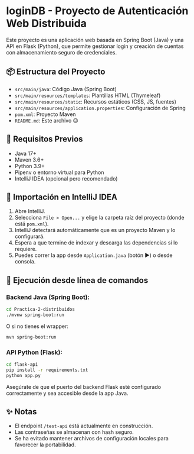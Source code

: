# loginDB - Proyecto de Autenticación Web Distribuida

Este proyecto es una aplicación web basada en Spring Boot (Java) y una API en Flask (Python), que permite gestionar login y creación de cuentas con almacenamiento seguro de credenciales.

## 📦 Estructura del Proyecto

- `src/main/java`: Código Java (Spring Boot)
- `src/main/resources/templates`: Plantillas HTML (Thymeleaf)
- `src/main/resources/static`: Recursos estáticos (CSS, JS, fuentes)
- `src/main/resources/application.properties`: Configuración de Spring
- `pom.xml`: Proyecto Maven
- `README.md`: Este archivo 😉

## 🧰 Requisitos Previos

- Java 17+
- Maven 3.6+
- Python 3.9+
- Pipenv o entorno virtual para Python
- IntelliJ IDEA (opcional pero recomendado)

## 🚀 Importación en IntelliJ IDEA

1. Abre IntelliJ.
2. Selecciona `File > Open...` y elige la carpeta raíz del proyecto (donde está `pom.xml`).
3. IntelliJ detectará automáticamente que es un proyecto Maven y lo configurará.
4. Espera a que termine de indexar y descarga las dependencias si lo requiere.
5. Puedes correr la app desde `Application.java` (botón ▶️) o desde consola.

## 🔄 Ejecución desde línea de comandos

### Backend Java (Spring Boot):

```bash
cd Practica-2-distribuidos
./mvnw spring-boot:run
```

O si no tienes el wrapper:

```bash
mvn spring-boot:run
```

### API Python (Flask):

```bash
cd flask-api
pip install -r requirements.txt
python app.py
```

Asegúrate de que el puerto del backend Flask esté configurado correctamente y sea accesible desde la app Java.

## ✨ Notas

- El endpoint `/test-api` está actualmente en construcción.
- Las contraseñas se almacenan con hash seguro.
- Se ha evitado mantener archivos de configuración locales para favorecer la portabilidad.